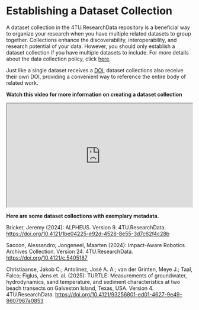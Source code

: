 # Establishing a Dataset Collection

<style>
    .responsive-iframe-container {
        position: relative;
        overflow: hidden;
        padding-top: 56.25%; /* 16:9 Aspect Ratio */
        width: 100%;
    }

    .responsive-iframe-container iframe {
        position: absolute;
        top: 0;
        left: 0;
        width: 100%;
        height: 100%;
    }
    
    /* Add this block to centralize the caption */
    .caption {
        text-align: center;
        font-style: italic;
        margin-top: 8px;
        color: #666;
    }
</style>

A dataset collection in the 4TU.ResearchData repository is a beneficial way to organize your research when you have multiple related datasets to group together. Collections enhance the discoverability, interoperability, and research potential of your data. However, you should only establish a dataset collection if you have multiple datasets to include. For more details about the data collection policy, click [here](https://data.4tu.nl/s/docs/data-collection-policy.pdf). 

Just like a single dataset receives a [DOI](/citing_data/dois_and_persistent_identifiers), dataset collections also receive their own DOI, providing a convenient way to reference the entire body of related work.

**Watch this video for more information on creating a dataset collection**

<div class="responsive-iframe-container">
    <iframe src="https://www.youtube.com/embed/XTBmm3KeME0" allowfullscreen="allowfullscreen" allow="autoplay *; geolocation *; microphone *; camera *; midi *; encrypted-media *"></iframe>
</div>

**Here are some dataset collections with exemplary metadata.**

Bricker, Jeremy (2024): ALPHEUS. Version 9. 4TU.ResearchData. https://doi.org/10.4121/1be04225-e92d-4528-8e55-3d7c62f4c28b

Saccon, Alessandro; Jongeneel, Maarten (2024): Impact-Aware Robotics Archives Collection. Version 24. 4TU.ResearchData.
https://doi.org/10.4121/c.5405187 

Christiaanse, Jakob C.; Antolínez, José A. A.; van der Grinten, Meye J.; Taal, Falco; Figlus, Jens et. al. (2025): TURTLE: Measurements of groundwater, hydrodynamics, sand temperature, and sediment characteristics at two beach transects on Galveston Island, Texas, USA. Version 4. 4TU.ResearchData.
https://doi.org/10.4121/93256801-ed01-4627-9e49-8607967a0853
